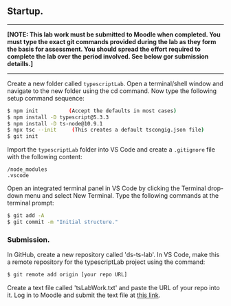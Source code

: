 ## Startup.

---

**[NOTE: This lab work must be submitted to Moodle when completed. You must type the exact git commands provided during the lab as they form the basis for assessment. You should spread the effort required to complete the lab over the period involved. See below gor submission detaills.]**

---

Create a new folder called `typescriptLab`. Open a terminal/shell window and navigate to the new folder using the cd command. Now type the following setup command sequence:

```bash
$ npm init          (Accept the defaults in most cases)
$ npm install -D typescript@5.3.3
$ npm install -D ts-node@10.9.1
$ npx tsc --init     (This creates a default tscongig.json file)
$ git init
```

Import the `typescriptLab` folder into VS Code and create a `.gitignore` file with the following content:

```
/node_modules
.vscode
```

Open an integrated terminal panel in VS Code by clicking the Terminal drop-down menu and select New Terminal. Type the following commands at the terminal prompt:

```bash
$ git add -A
$ git commit -m "Initial structure."
```

### Submission.

In GitHub, create a new repository called 'ds-ts-lab'. In VS Code, make this a remote repository for the typescriptLab project using the command:

```bash
$ git remote add origin [your repo URL]
```

Create a text file called 'tsLabWork.txt' and paste the URL of your repo into it. Log in to Moodle and submit the text file at [this link][submit].

[submit]: https://moodle.wit.ie/mod/assign/view.php?id=4412801